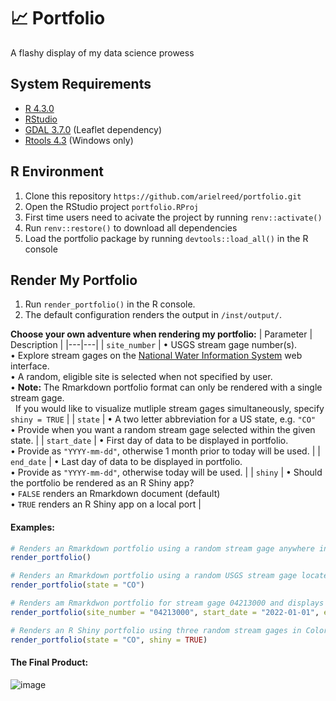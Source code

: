 # :chart_with_upwards_trend: Portfolio
A flashy display of my data science prowess
## System Requirements
   - [R 4.3.0](https://cran.r-project.org/bin/windows/base/old/)
   - [RStudio](https://posit.co/download/rstudio-desktop/)
   - [GDAL 3.7.0](https://gdal.org/download.html) (Leaflet dependency)
   - [Rtools 4.3](https://cran.r-project.org/bin/windows/Rtools/) (Windows only)
   
## R Environment
1. Clone this repository `https://github.com/arielreed/portfolio.git`
2. Open the RStudio project `portfolio.RProj`
3. First time users need to acivate the project by running `renv::activate()`
4. Run `renv::restore()` to download all dependencies
5. Load the portfolio package by running `devtools::load_all()` in the R console

## Render My Portfolio

1. Run `render_portfolio()` in the R console.
2. The default configuration renders the output in `/inst/output/`.

**Choose your own adventure when rendering my portfolio:**
  | Parameter | Description |
|---|---|
| `site_number` | &#8226; USGS stream gage number(s).<br>&#8226; Explore stream gages on the [National Water Information System](https://maps.waterdata.usgs.gov/mapper/index.html) web interface.<br>&#8226; A random, eligible site is selected when not specified by user.<br>&#8226; <b>Note:</b> The Rmarkdown portfolio format can only be rendered with a single stream gage.<br>&nbsp;&nbsp;If you would like to visualize mutliple stream gages simultaneously, specify `shiny = TRUE` |
| `state` | &#8226; A two letter abbreviation for a US state, e.g. `"CO"`<br>&#8226; Provide when you want a random stream gage selected within the given state. |
| `start_date` | &#8226; First day of data to be displayed in portfolio.<br>&#8226; Provide as `"YYYY-mm-dd"`, otherwise 1 month prior to today will be used. |
| `end_date` | &#8226; Last day of data to be displayed in portfolio.<br>&#8226; Provide as `"YYYY-mm-dd"`, otherwise today will be used. |
| `shiny` | &#8226; Should the portfolio be rendered as an R Shiny app?<br>&#8226; `FALSE` renders an Rmarkdown document (default)<br>&#8226; `TRUE` renders an R Shiny app on a local port |

#### Examples:
```r
# Renders an Rmarkdown portfolio using a random stream gage anywhere in the USA and displays the past 1 month of data.
render_portfolio()

# Renders an Rmarkdown portfolio using a random USGS stream gage located in Colorado, USA and displays the past 1 month of data.
render_portfolio(state = "CO")

# Renders am Rmarkdwon portfolio for stream gage 04213000 and displays all data from 2022.
render_portfolio(site_number = "04213000", start_date = "2022-01-01", end_date = "2022-12-31")

# Renders an R Shiny portfolio using three random stream gages in Colorado.
render_portfolio(state = "CO", shiny = TRUE)
```

#### The Final Product:
![image](https://github.com/arielreed/portfolio/assets/52611343/136b7fb5-e9fa-4561-b7ef-f833cdbbd2d1)


